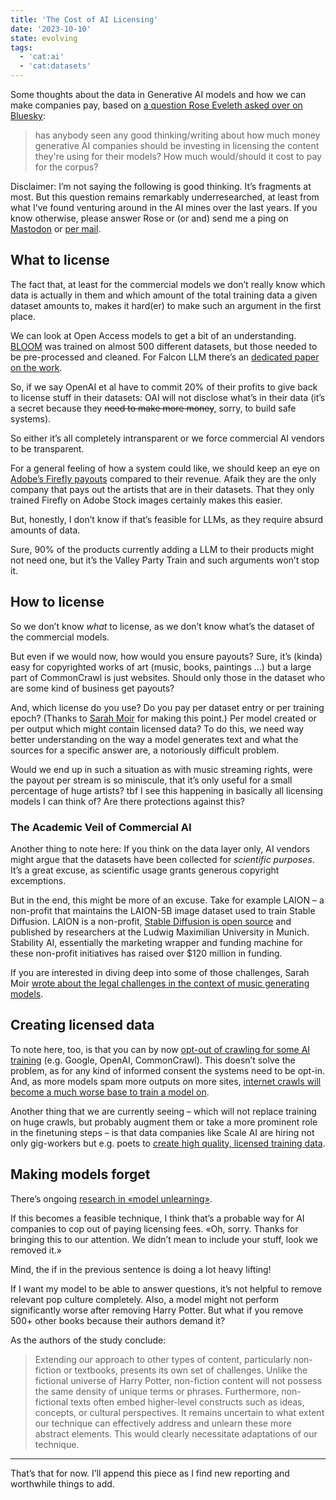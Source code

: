 ```yaml
---
title: 'The Cost of AI Licensing'
date: '2023-10-10'
state: evolving
tags:
  - 'cat:ai'
  - 'cat:datasets'
---
```


Some thoughts about the data in Generative AI models and how we can make companies pay, based on [a question Rose Eveleth asked over on Bluesky](https://bsky.app/profile/roseveleth.com/post/3kbdw7xxtkm27):

> has anybody seen any good thinking/writing about how much money generative AI companies should be investing in licensing the content they're using for their models? How much would/should it cost to pay for the corpus?

Disclaimer: I’m not saying the following is good thinking. It’s fragments at most. But this question remains remarkably underresearched, at least from what I’ve found venturing around in the AI mines over the last years. If you know otherwise, please answer Rose or (or and) send me a ping on [Mastodon](https://chaos.social/@o) or [per mail](https://www.ovl.design/imprint/).

## What to license

The fact that, at least for the commercial models we don’t really know which data is actually in them and which amount of the total training data a given dataset amounts to, makes it hard(er) to make such an argument in the first place.

 We can look at Open Access models to get a bit of an understanding. [BLOOM](https://arxiv.org/abs/2211.05100) was trained on almost 500 different datasets, but those needed to be pre-processed and cleaned. For Falcon LLM there’s an [dedicated paper on the work](https://arxiv.org/abs/2306.01116).

 So, if we say OpenAI et al have to commit 20% of their profits to give back to license stuff in their datasets: OAI will not disclose what’s in their data (it’s a secret because they ~~need to make more money~~, sorry, to build safe systems).

So either it’s all completely intransparent or we force commercial AI vendors to be transparent.

For a general feeling of how a system could like, we should keep an eye on [Adobe’s Firefly payouts](https://techcrunch.com/2023/09/13/adobe-starts-paying-bonuses-to-stock-contributors-whose-content-is-being-used-to-train-firefly/) compared to their revenue. Afaik they are the only company that pays out the artists that are in their datasets. That they only trained Firefly on Adobe Stock images certainly makes this easier.

But, honestly, I don’t know if that’s feasible for LLMs, as they require absurd amounts of data.

Sure, 90% of the products currently adding a LLM to their products might not need one, but it’s the Valley Party Train and such arguments won’t stop it.

## How to license

So we don’t know _what_ to license, as we don’t know what’s the dataset of the commercial models.

But even if we would now, how would you ensure payouts? Sure, it’s (kinda) easy for copyrighted works of art (music, books, paintings …) but a large part of CommonCrawl is just websites. Should only those in the dataset who are some kind of business get payouts?

And, which license do you use? Do you pay per dataset entry or per training epoch? (Thanks to [Sarah Moir](https://thisisimportant.net/) for making this point.) Per model created or per output which might contain licensed data? To do this, we need way better understanding on the way a model generates text and what the sources for a specific answer are, a notoriously difficult problem.

Would we end up in such a situation as with music streaming rights, were the payout per stream is so miniscule, that it’s only useful for a small percentage of huge artists? tbf I see this happening in basically all licensing models I can think of? Are there protections against this?

### The Academic Veil of Commercial AI

Another thing to note here: If you think on the data layer only, AI vendors might argue that the datasets have been collected for _scientific purposes_. It’s a great excuse, as scientific usage grants generous copyright excemptions.

But in the end, this might be more of an excuse. Take for example LAION – a non-profit that maintains the LAION-5B image dataset used to train Stable Diffusion. LAION is a non-profit, [Stable Diffusion is open source](https://github.com/CompVis/stable-diffusion) and published by researchers at the Ludwig Maximilian University in Munich. Stability AI, essentially the marketing wrapper and funding machine for these non-profit initiatives has raised over $120 million in funding.

If you are interested in diving deep into some of those challenges, Sarah Moir [wrote about the legal challenges in the context of music generating models](https://thisisimportant.net/posts/prompt-based-music-generation/#legal-challenges).

## Creating licensed data

To note here, too, is that you can by now [opt-out of crawling for some AI training](https://neil-clarke.com/block-the-bots-that-feed-ai-models-by-scraping-your-website/) (e.g. Google, OpenAI, CommonCrawl). This doesn’t solve the problem, as for any kind of informed consent the systems need to be opt-in. And, as more models spam more outputs on more sites, [internet crawls will become a much worse base to train a model on](https://arxiv.org/abs/2305.17493v2).

Another thing that we are currently seeing – which will not replace training on huge crawls, but probably augment them or take a more prominent role in the finetuning steps – is that data companies like Scale AI are hiring not only gig-workers but e.g. poets to [create high quality, licensed training data](https://restofworld.org/2023/ai-developers-fiction-poetry-scale-ai-appen/).

## Making models forget

There’s ongoing [research in «model unlearning»](https://browse.arxiv.org/abs/2310.02238).

If this becomes a feasible technique, I think that’s a probable way for AI companies to cop out of paying licensing fees. «Oh, sorry. Thanks for bringing this to our attention. We didn’t mean to include your stuff, look we removed it.»

Mind, the if in the previous sentence is doing a lot heavy lifting!

If I want my model to be able to answer questions, it’s not helpful to remove relevant pop culture completely. Also, a model might not perform significantly worse after removing Harry Potter. But what if you remove 500+ other books because their authors demand it?

As the authors of the study conclude:

> Extending our approach to other types of content, particularly non-fiction or textbooks, presents its own set of challenges. Unlike the fictional universe of Harry Potter, non-fiction content will not possess the same density of unique terms or phrases. Furthermore, non-fictional texts often embed higher-level constructs such as ideas, concepts, or cultural perspectives. It remains uncertain to what extent our technique can effectively address and unlearn these more abstract elements. This would clearly necessitate adaptations of our technique.

---

That’s that for now. I’ll append this piece as I find new reporting and worthwhile things to add.
